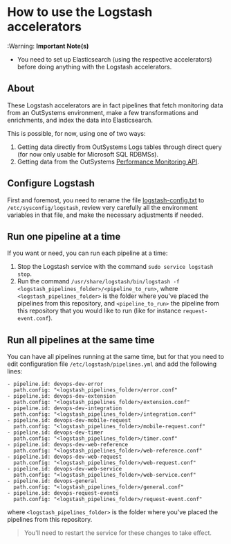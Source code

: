 # How to use the Logstash accelerators

:Warning: **Important Note(s)**
* You need to set up Elasticsearch (using the respective accelerators) before doing anything with the Logstash accelerators.

## About

These Logstash accelerators are in fact pipelines that fetch monitoring data from an OutSystems environment, make a few transformations and enrichments, and index the data into Elasticsearch.

This is possible, for now, using one of two ways:
1. Getting data directly from OutSystems Logs tables through direct query (for now only usable for Microsoft SQL RDBMSs).
2. Getting data from the OutSystems [Performance Monitoring API](https://success.outsystems.com/Documentation/11/Reference/OutSystems_APIs/PerformanceMonitoring_API).

## Configure Logstash

First and foremost, you need to rename the file [logstash-config.txt](config/logstash-config.txt) to `/etc/sysconfig/logstash`, review very carefully all the environment variables in that file, and make the necessary adjustments if needed.

## Run one pipeline at a time

If you want or need, you can run each pipeline at a time:
1. Stop the Logstash service with the command `sudo service logstash stop`.
2. Run the command `/usr/share/logstash/bin/logstash -f <logstash_pipelines_folder>/<pipeline_to_run>`, where `<logstash_pipelines_folder>` is the folder where you've placed the pipelines from this repository, and `<pipeline_to_run>` the pipeline from this repository that you would like to run (like for instance `request-event.conf`).

## Run all pipelines at the same time

You can have all pipelines running at the same time, but for that you need to edit configuration file `/etc/logstash/pipelines.yml` and add the following lines:

```
- pipeline.id: devops-dev-error
  path.config: "<logstash_pipelines_folder>/error.conf"
- pipeline.id: devops-dev-extension
  path.config: "<logstash_pipelines_folder>/extension.conf"
- pipeline.id: devops-dev-integration
  path.config: "<logstash_pipelines_folder>/integration.conf"
- pipeline.id: devops-dev-mobile-request
  path.config: "<logstash_pipelines_folder>/mobile-request.conf"
- pipeline.id: devops-dev-timer
  path.config: "<logstash_pipelines_folder>/timer.conf"
- pipeline.id: devops-dev-web-reference
  path.config: "<logstash_pipelines_folder>/web-reference.conf"
- pipeline.id: devops-dev-web-request
  path.config: "<logstash_pipelines_folder>/web-request.conf"
- pipeline.id: devops-dev-web-service
  path.config: "<logstash_pipelines_folder>/web-service.conf"
- pipeline.id: devops-general
  path.config: "<logstash_pipelines_folder>/general.conf"
- pipeline.id: devops-request-events
  path.config: "<logstash_pipelines_folder>/request-event.conf"
```

where `<logstash_pipelines_folder>` is the folder where you've placed the pipelines from this repository.

> You'll need to restart the service for these changes to take effect.